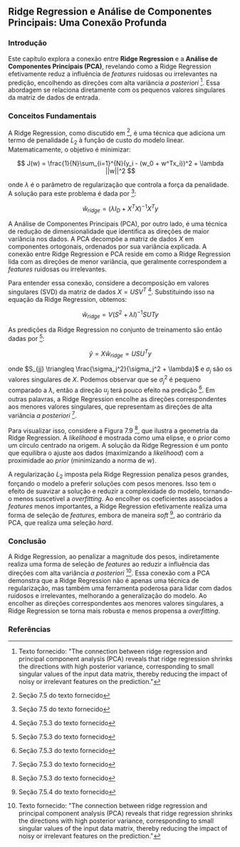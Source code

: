 ## Ridge Regression e Análise de Componentes Principais: Uma Conexão Profunda

### Introdução
Este capítulo explora a conexão entre **Ridge Regression** e a **Análise de Componentes Principais (PCA)**, revelando como a Ridge Regression efetivamente reduz a influência de *features* ruidosas ou irrelevantes na predição, encolhendo as direções com alta variância *a posteriori* [^1]. Essa abordagem se relaciona diretamente com os pequenos valores singulares da matriz de dados de entrada.

### Conceitos Fundamentais

A Ridge Regression, como discutido em [^9], é uma técnica que adiciona um termo de penalidade $L_2$ à função de custo do modelo linear. Matematicamente, o objetivo é minimizar:

$$ J(w) = \frac{1}{N}\sum_{i=1}^{N}(y_i - (w_0 + w^Tx_i))^2 + \lambda ||w||^2 $$

onde $\lambda$ é o parâmetro de regularização que controla a força da penalidade. A solução para este problema é dada por [^10]:

$$ \hat{w}_{ridge} = (\lambda I_D + X^TX)^{-1}X^Ty $$

A Análise de Componentes Principais (PCA), por outro lado, é uma técnica de redução de dimensionalidade que identifica as direções de maior variância nos dados. A PCA decompõe a matriz de dados $X$ em componentes ortogonais, ordenados por sua variância explicada. A conexão entre Ridge Regression e PCA reside em como a Ridge Regression lida com as direções de menor variância, que geralmente correspondem a *features* ruidosas ou irrelevantes.

Para entender essa conexão, considere a decomposição em valores singulares (SVD) da matriz de dados $X = USV^T$ [^12]. Substituindo isso na equação da Ridge Regression, obtemos:

$$ \hat{w}_{ridge} = V(S^2 + \lambda I)^{-1}SUTy $$

As predições da Ridge Regression no conjunto de treinamento são então dadas por [^12]:

$$ \hat{y} = X\hat{w}_{ridge} = USU^Ty $$

onde $S_{jj} \triangleq \frac{\sigma_j^2}{\sigma_j^2 + \lambda}$ e $\sigma_j$ são os valores singulares de $X$. Podemos observar que se $\sigma_j^2$ é pequeno comparado a $\lambda$, então a direção $u_j$ terá pouco efeito na predição [^13]. Em outras palavras, a Ridge Regression encolhe as direções correspondentes aos menores valores singulares, que representam as direções de alta variância *a posteriori* [^13].

Para visualizar isso, considere a Figura 7.9 [^13], que ilustra a geometria da Ridge Regression. A *likelihood* é mostrada como uma elipse, e o *prior* como um círculo centrado na origem. A solução da Ridge Regression é um ponto que equilibra o ajuste aos dados (maximizando a *likelihood*) com a proximidade ao *prior* (minimizando a norma de $w$).

A regularização $L_2$ imposta pela Ridge Regression penaliza pesos grandes, forçando o modelo a preferir soluções com pesos menores. Isso tem o efeito de suavizar a solução e reduzir a complexidade do modelo, tornando-o menos suscetível a *overfitting*. Ao encolher os coeficientes associados a *features* menos importantes, a Ridge Regression efetivamente realiza uma forma de seleção de *features*, embora de maneira *soft* [^14], ao contrário da PCA, que realiza uma seleção *hard*.

### Conclusão
A Ridge Regression, ao penalizar a magnitude dos pesos, indiretamente realiza uma forma de seleção de *features* ao reduzir a influência das direções com alta variância *a posteriori* [^1]. Essa conexão com a PCA demonstra que a Ridge Regression não é apenas uma técnica de regularização, mas também uma ferramenta poderosa para lidar com dados ruidosos e irrelevantes, melhorando a generalização do modelo. Ao encolher as direções correspondentes aos menores valores singulares, a Ridge Regression se torna mais robusta e menos propensa a *overfitting*.

### Referências
[^1]: Texto fornecido: "The connection between ridge regression and principal component analysis (PCA) reveals that ridge regression shrinks the directions with high posterior variance, corresponding to small singular values of the input data matrix, thereby reducing the impact of noisy or irrelevant features on the prediction."
[^9]: Seção 7.5 do texto fornecido
[^10]: Seção 7.5 do texto fornecido
[^12]: Seção 7.5.3 do texto fornecido
[^13]: Seção 7.5.3 do texto fornecido
[^14]: Seção 7.5.4 do texto fornecido

<!-- END -->